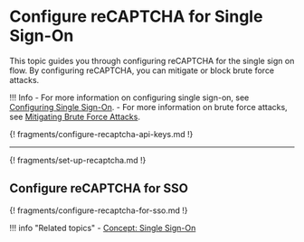 # Configure reCAPTCHA for Single Sign-On

This topic guides you through configuring reCAPTCHA for the single sign
on flow. By configuring reCAPTCHA, you can mitigate or block brute force
attacks.

!!! Info 
    -   For more information on configuring single sign-on, see [Configuring
    Single Sign-On](../../../guides/login/enable-single-sign-on/).
    -   For more information on brute force attacks, see [Mitigating Brute
    Force Attacks](../../../deploy/mitigate-attacks/mitigate-brute-force-attacks/).

{! fragments/configure-recaptcha-api-keys.md !}

---

{! fragments/set-up-recaptcha.md !}

## Configure reCAPTCHA for SSO

{! fragments/configure-recaptcha-for-sso.md !}

!!! info "Related topics"
    - [Concept: Single Sign-On](../../../references/concepts/single-sign-on)
